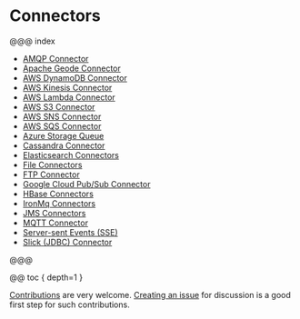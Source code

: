 # Connectors

@@@ index

* [AMQP Connector](amqp.md)
* [Apache Geode Connector](geode.md)
* [AWS DynamoDB Connector](dynamodb.md)
* [AWS Kinesis Connector](kinesis.md)
* [AWS Lambda Connector](awslambda.md)
* [AWS S3 Connector](s3.md)
* [AWS SNS Connector](sns.md)
* [AWS SQS Connector](sqs.md)
* [Azure Storage Queue](azure-storage-queue.md)
* [Cassandra Connector](cassandra.md)
* [Elasticsearch Connectors](elasticsearch.md)
* [File Connectors](file.md)
* [FTP Connector](ftp.md)
* [Google Cloud Pub/Sub Connector](google-cloud-pub-sub.md)
* [HBase Connectors](hbase.md)
* [IronMq Connectors](ironmq.md)
* [JMS Connectors](jms.md)
* [MQTT Connector](mqtt.md)
* [Server-sent Events (SSE)](sse.md)
* [Slick (JDBC) Connector](slick.md)

@@@

@@ toc { depth=1 }

[Contributions](https://github.com/akka/alpakka/blob/master/CONTRIBUTING.md) are very welcome.
[Creating an issue](https://github.com/akka/alpakka/issues) for discussion is a good first step for such contributions.


